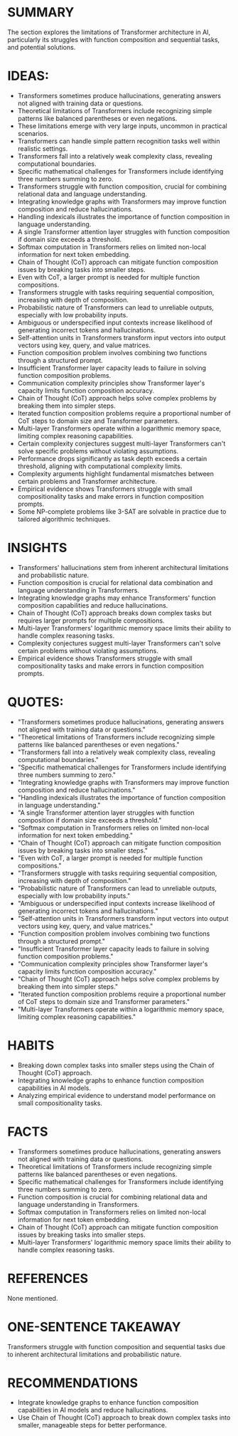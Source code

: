 # SUMMARY
The section explores the limitations of Transformer architecture in AI, particularly its struggles with function composition and sequential tasks, and potential solutions.

# IDEAS:
- Transformers sometimes produce hallucinations, generating answers not aligned with training data or questions.
- Theoretical limitations of Transformers include recognizing simple patterns like balanced parentheses or even negations.
- These limitations emerge with very large inputs, uncommon in practical scenarios.
- Transformers can handle simple pattern recognition tasks well within realistic settings.
- Transformers fall into a relatively weak complexity class, revealing computational boundaries.
- Specific mathematical challenges for Transformers include identifying three numbers summing to zero.
- Transformers struggle with function composition, crucial for combining relational data and language understanding.
- Integrating knowledge graphs with Transformers may improve function composition and reduce hallucinations.
- Handling indexicals illustrates the importance of function composition in language understanding.
- A single Transformer attention layer struggles with function composition if domain size exceeds a threshold.
- Softmax computation in Transformers relies on limited non-local information for next token embedding.
- Chain of Thought (CoT) approach can mitigate function composition issues by breaking tasks into smaller steps.
- Even with CoT, a larger prompt is needed for multiple function compositions.
- Transformers struggle with tasks requiring sequential composition, increasing with depth of composition.
- Probabilistic nature of Transformers can lead to unreliable outputs, especially with low probability inputs.
- Ambiguous or underspecified input contexts increase likelihood of generating incorrect tokens and hallucinations.
- Self-attention units in Transformers transform input vectors into output vectors using key, query, and value matrices.
- Function composition problem involves combining two functions through a structured prompt.
- Insufficient Transformer layer capacity leads to failure in solving function composition problems.
- Communication complexity principles show Transformer layer's capacity limits function composition accuracy.
- Chain of Thought (CoT) approach helps solve complex problems by breaking them into simpler steps.
- Iterated function composition problems require a proportional number of CoT steps to domain size and Transformer parameters.
- Multi-layer Transformers operate within a logarithmic memory space, limiting complex reasoning capabilities.
- Certain complexity conjectures suggest multi-layer Transformers can't solve specific problems without violating assumptions.
- Performance drops significantly as task depth exceeds a certain threshold, aligning with computational complexity limits.
- Complexity arguments highlight fundamental mismatches between certain problems and Transformer architecture.
- Empirical evidence shows Transformers struggle with small compositionality tasks and make errors in function composition prompts.
- Some NP-complete problems like 3-SAT are solvable in practice due to tailored algorithmic techniques.

# INSIGHTS
- Transformers' hallucinations stem from inherent architectural limitations and probabilistic nature.
- Function composition is crucial for relational data combination and language understanding in Transformers.
- Integrating knowledge graphs may enhance Transformers' function composition capabilities and reduce hallucinations.
- Chain of Thought (CoT) approach breaks down complex tasks but requires larger prompts for multiple compositions.
- Multi-layer Transformers' logarithmic memory space limits their ability to handle complex reasoning tasks.
- Complexity conjectures suggest multi-layer Transformers can't solve certain problems without violating assumptions.
- Empirical evidence shows Transformers struggle with small compositionality tasks and make errors in function composition prompts.

# QUOTES:
- "Transformers sometimes produce hallucinations, generating answers not aligned with training data or questions."
- "Theoretical limitations of Transformers include recognizing simple patterns like balanced parentheses or even negations."
- "Transformers fall into a relatively weak complexity class, revealing computational boundaries."
- "Specific mathematical challenges for Transformers include identifying three numbers summing to zero."
- "Integrating knowledge graphs with Transformers may improve function composition and reduce hallucinations."
- "Handling indexicals illustrates the importance of function composition in language understanding."
- "A single Transformer attention layer struggles with function composition if domain size exceeds a threshold."
- "Softmax computation in Transformers relies on limited non-local information for next token embedding."
- "Chain of Thought (CoT) approach can mitigate function composition issues by breaking tasks into smaller steps."
- "Even with CoT, a larger prompt is needed for multiple function compositions."
- "Transformers struggle with tasks requiring sequential composition, increasing with depth of composition."
- "Probabilistic nature of Transformers can lead to unreliable outputs, especially with low probability inputs."
- "Ambiguous or underspecified input contexts increase likelihood of generating incorrect tokens and hallucinations."
- "Self-attention units in Transformers transform input vectors into output vectors using key, query, and value matrices."
- "Function composition problem involves combining two functions through a structured prompt."
- "Insufficient Transformer layer capacity leads to failure in solving function composition problems."
- "Communication complexity principles show Transformer layer's capacity limits function composition accuracy."
- "Chain of Thought (CoT) approach helps solve complex problems by breaking them into simpler steps."
- "Iterated function composition problems require a proportional number of CoT steps to domain size and Transformer parameters."
- "Multi-layer Transformers operate within a logarithmic memory space, limiting complex reasoning capabilities."

# HABITS
- Breaking down complex tasks into smaller steps using the Chain of Thought (CoT) approach.
- Integrating knowledge graphs to enhance function composition capabilities in AI models.
- Analyzing empirical evidence to understand model performance on small compositionality tasks.

# FACTS
- Transformers sometimes produce hallucinations, generating answers not aligned with training data or questions.
- Theoretical limitations of Transformers include recognizing simple patterns like balanced parentheses or even negations.
- Specific mathematical challenges for Transformers include identifying three numbers summing to zero.
- Function composition is crucial for combining relational data and language understanding in Transformers.
- Softmax computation in Transformers relies on limited non-local information for next token embedding.
- Chain of Thought (CoT) approach can mitigate function composition issues by breaking tasks into smaller steps.
- Multi-layer Transformers' logarithmic memory space limits their ability to handle complex reasoning tasks.

# REFERENCES
None mentioned.

# ONE-SENTENCE TAKEAWAY
Transformers struggle with function composition and sequential tasks due to inherent architectural limitations and probabilistic nature.

# RECOMMENDATIONS
- Integrate knowledge graphs to enhance function composition capabilities in AI models and reduce hallucinations.
- Use Chain of Thought (CoT) approach to break down complex tasks into smaller, manageable steps for better performance.
